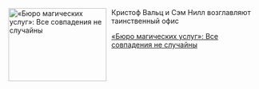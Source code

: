 <!--2025-08-07 10:15:14-->
<div class="yb">
  <div class="rss kino_kino"><a href="https://www.kino-teatr.ru/kino/art/tv/6736/" title="«Бюро магических услуг»: Все совпадения не случайны"><img src="https://www.kino-teatr.ru/art/6/3/6736/poster.jpg" width="196" height="147" align="left" hspace="5" style="margin: 0px 10px 0px 5px" alt="«Бюро магических услуг»: Все совпадения не случайны"/></a>Кристоф Вальц и Сэм Нилл возглавляют таинственный офис <p class="titl"><a href="https://www.kino-teatr.ru/kino/art/tv/6736/">«Бюро магических услуг»: Все совпадения не случайны</a></p></div>
</div>
